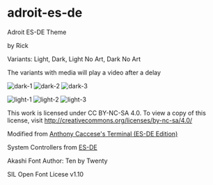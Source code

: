 # adroit-es-de

Adroit ES-DE Theme

by Rick

Variants: Light, Dark, Light No Art, Dark No Art

The variants with media will play a video after a delay

![dark-1](https://github.com/RickAndTired/adroit-es-de/assets/53553229/253d299f-f8b1-46cb-9416-b4593b50e187)
![dark-2](https://github.com/RickAndTired/adroit-es-de/assets/53553229/6245952b-0518-4995-bb31-9179de7748f8)
![dark-3](https://github.com/RickAndTired/adroit-es-de/assets/53553229/b451aa5f-6bc6-40c4-b577-93e158a9998e)

![light-1](https://github.com/RickAndTired/adroit-es-de/assets/53553229/4b2408df-098f-441b-9d93-fe21ddc11e0e)
![light-2](https://github.com/RickAndTired/adroit-es-de/assets/53553229/3bbf823e-a4a5-4d59-a428-f8208eaf4f7b)
![light-3](https://github.com/RickAndTired/adroit-es-de/assets/53553229/ba7352b0-b4c5-4a35-baa6-0a68deeba33e)

This work is licensed under CC BY-NC-SA 4.0. To view a copy of this license, visit http://creativecommons.org/licenses/by-nc-sa/4.0/

Modified from [Anthony Caccese's Terminal (ES-DE Edition)](https://github.com/anthonycaccese/terminal-es-de)

System Controllers from [ES-DE](https://gitlab.com/es-de/themes/system-controllers-outline)

Akashi Font Author: Ten by Twenty

SIL Open Font Licese v1.10

